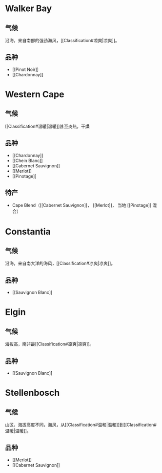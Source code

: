 
# Walker Bay

## 气候

沿海，来自南部的强劲海风，[[Classification#凉爽|凉爽]]。

## 品种

- [[Pinot Noir]]
- [[Chardonnay]]

# Western Cape

## 气候

[[Classification#温暖|温暖]]甚至炎热，干燥

## 品种

- [[Chardonnay]]
- [[Chein Blanc]]
- [[Cabernet Sauvignon]]
- [[Merlot]]
- [[Pinotage]]

## 特产

- Cape Blend（[[Cabernet Sauvignon]]， [[Merlot]]， 当地 [[Pinotage]] 混合）

# Constantia

## 气候

沿海，来自南大洋的海风，[[Classification#凉爽|凉爽]]。

## 品种

- [[Sauvignon Blanc]]

# Elgin

## 气候

海拔高，南非最[[Classification#凉爽|凉爽]]。

## 品种

- [[Sauvignon Blanc]]

# Stellenbosch

## 气候

山区，海拔高度不同，海风，从[[Classification#温和|温和]]到[[Classification#温暖|温暖]]。

## 品种

- [[Merlot]]
- [[Cabernet Sauvignon]]
